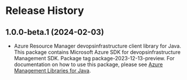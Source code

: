 # Release History

## 1.0.0-beta.1 (2024-02-03)

- Azure Resource Manager devopsinfrastructure client library for Java. This package contains Microsoft Azure SDK for devopsinfrastructure Management SDK.  Package tag package-2023-12-13-preview. For documentation on how to use this package, please see [Azure Management Libraries for Java](https://aka.ms/azsdk/java/mgmt).
